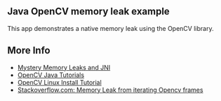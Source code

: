 ## Java OpenCV memory leak example

This app demonstrates a native memory leak using the OpenCV library.

## More Info

* [Mystery Memory Leaks and JNI](http://jkutner.github.io/2018/01/03/mystery-memory-leaks-and-jni.html)
* [OpenCV Java Tutorials](http://opencv-java-tutorials.readthedocs.io/en/latest/02-first-java-application-with-opencv.html#a-java-application-with-opencv)
* [OpenCV Linux Install Tutorial](https://docs.opencv.org/trunk/d7/d9f/tutorial_linux_install.html)
* [Stackoverflow.com: Memory Leak from iterating Opencv frames](https://stackoverflow.com/questions/21050499/memory-leak-from-iterating-opencv-frames)
